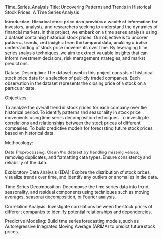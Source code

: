 TIme_Series_Analysis
Title: Uncovering Patterns and Trends in Historical Stock Prices: A Time Series Analysis

Introduction: Historical stock price data provides a wealth of information for investors, analysts, and researchers seeking to understand the dynamics of financial markets. In this project, we embark on a time series analysis using a dataset containing historical stock prices. Our objective is to uncover patterns, trends, and insights from the temporal data, enabling a better understanding of stock price movements over time. By leveraging time series analysis techniques, we aim to extract valuable insights that can inform investment decisions, risk management strategies, and market predictions.

Dataset Description: The dataset used in this project consists of historical stock price data for a selection of publicly traded companies. Each observation in the dataset represents the closing price of a stock on a particular date.

Objectives:

To analyze the overall trend in stock prices for each company over the historical period. To identify patterns and seasonality in stock price movements using time series decomposition techniques. To investigate correlations and relationships between the stock prices of different companies. To build predictive models for forecasting future stock prices based on historical data.

Methodology:

Data Preprocessing: Clean the dataset by handling missing values, removing duplicates, and formatting data types. Ensure consistency and reliability of the data.

Exploratory Data Analysis (EDA): Explore the distribution of stock prices, visualize trends over time, and identify any outliers or anomalies in the data.

Time Series Decomposition: Decompose the time series data into trend, seasonality, and residual components using techniques such as moving averages, seasonal decomposition, or Fourier analysis.

Correlation Analysis: Investigate correlations between the stock prices of different companies to identify potential relationships and dependencies.

Predictive Modeling: Build time series forecasting models, such as Autoregressive Integrated Moving Average (ARIMA) to predict future stock prices.
